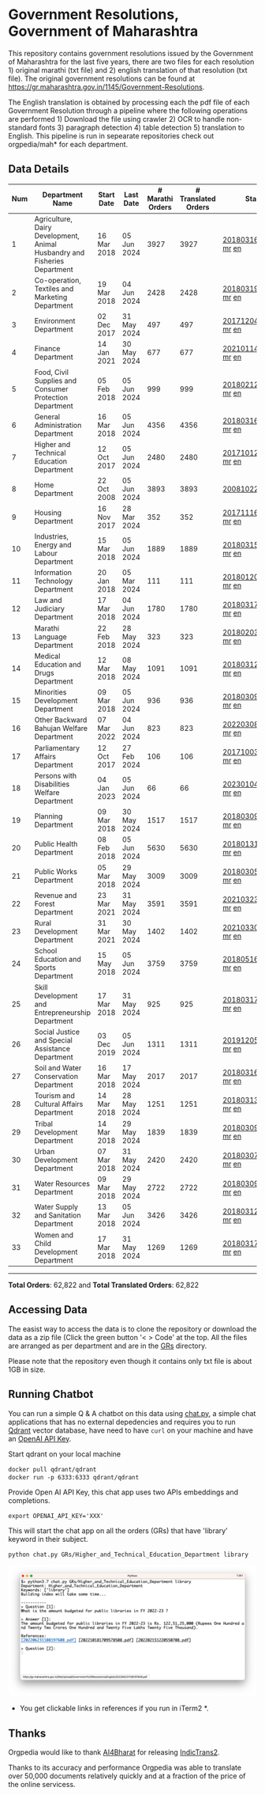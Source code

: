# Government Resolutions, Government of Maharashtra

This repository contains government resolutions issued by the Government of Maharashtra for the last five years, there are two files for each resolution 1) original marathi (txt file) and 2) english translation of that resolution (txt file). The original government resolutions can be found at https://gr.maharashtra.gov.in/1145/Government-Resolutions.

The English translation is obtained by processing each the pdf file of each Government Resolution through a pipeline where the following operations are performed 1) Download the file using crawler 2) OCR to handle non-standard fonts 3) paragraph detection 4) table  detection 5) translation to English. This pipeline is run in sepearate repositories check out orgpedia/mah* for each department.


## Data Details

| Num | Department Name | Start Date | Last Date | # Marathi Orders | # Translated Orders | Starting Order | Last Order |
| --- | --------------- | ---------- | --------- | ---------------- | ------------------- | -------------- | ---------- |
| 1 | Agriculture, Dairy Development, Animal Husbandry and Fisheries Department | 16 Mar 2018 | 05 Jun 2024 | 3927 | 3927 | [201803161624182101.pdf](https://gr.maharashtra.gov.in/Site/Upload/Government%20Resolutions/English/201803161624182101.pdf) [mr](GRs/Agriculture,_Dairy_Development,_Animal_Husbandry_and_Fisheries_Department/201803161624182101.pdf.mr.txt) [en](GRs/Agriculture,_Dairy_Development,_Animal_Husbandry_and_Fisheries_Department/201803161624182101.pdf.en.txt) | [202406051739595601.pdf](https://gr.maharashtra.gov.in/Site/Upload/Government%20Resolutions/English/202406051739595601.pdf) [mr](GRs/Agriculture,_Dairy_Development,_Animal_Husbandry_and_Fisheries_Department/202406051739595601.pdf.mr.txt) [en](GRs/Agriculture,_Dairy_Development,_Animal_Husbandry_and_Fisheries_Department/202406051739595601.pdf.en.txt) |
| 2 | Co-operation, Textiles and Marketing Department | 19 Mar 2018 | 04 Jun 2024 | 2428 | 2428 | [201803191257576702.pdf](https://gr.maharashtra.gov.in/Site/Upload/Government%20Resolutions/English/201803191257576702.pdf) [mr](GRs/Co-operation,_Textiles_and_Marketing_Department/201803191257576702.pdf.mr.txt) [en](GRs/Co-operation,_Textiles_and_Marketing_Department/201803191257576702.pdf.en.txt) | [202406041629264502.pdf](https://gr.maharashtra.gov.in/Site/Upload/Government%20Resolutions/English/202406041629264502.pdf) [mr](GRs/Co-operation,_Textiles_and_Marketing_Department/202406041629264502.pdf.mr.txt) [en](GRs/Co-operation,_Textiles_and_Marketing_Department/202406041629264502.pdf.en.txt) |
| 3 | Environment Department | 02 Dec 2017 | 31 May 2024 | 497 | 497 | [201712041147216904.pdf](https://gr.maharashtra.gov.in/Site/Upload/Government%20Resolutions/English/201712041147216904.pdf) [mr](GRs/Environment_Department/201712041147216904.pdf.mr.txt) [en](GRs/Environment_Department/201712041147216904.pdf.en.txt) | [202405311544430904.pdf](https://gr.maharashtra.gov.in/Site/Upload/Government%20Resolutions/English/202405311544430904.pdf) [mr](GRs/Environment_Department/202405311544430904.pdf.mr.txt) [en](GRs/Environment_Department/202405311544430904.pdf.en.txt) |
| 4 | Finance Department | 14 Jan 2021 | 30 May 2024 | 677 | 677 | [202101141237329905.pdf](https://gr.maharashtra.gov.in/Site/Upload/Government%20Resolutions/English/202101141237329905.pdf) [mr](GRs/Finance_Department/202101141237329905.pdf.mr.txt) [en](GRs/Finance_Department/202101141237329905.pdf.en.txt) | [202405301147298705.pdf](https://gr.maharashtra.gov.in/Site/Upload/Government%20Resolutions/English/202405301147298705.pdf) [mr](GRs/Finance_Department/202405301147298705.pdf.mr.txt) [en](GRs/Finance_Department/202405301147298705.pdf.en.txt) |
| 5 | Food, Civil Supplies and Consumer Protection Department | 05 Feb 2018 | 05 Jun 2024 | 999 | 999 | [201802121244545806.pdf](https://gr.maharashtra.gov.in/Site/Upload/Government%20Resolutions/English/201802121244545806.pdf) [mr](GRs/Food,_Civil_Supplies_and_Consumer_Protection_Department/201802121244545806.pdf.mr.txt) [en](GRs/Food,_Civil_Supplies_and_Consumer_Protection_Department/201802121244545806.pdf.en.txt) | [202406051223252106.pdf](https://gr.maharashtra.gov.in/Site/Upload/Government%20Resolutions/English/202406051223252106.pdf) [mr](GRs/Food,_Civil_Supplies_and_Consumer_Protection_Department/202406051223252106.pdf.mr.txt) [en](GRs/Food,_Civil_Supplies_and_Consumer_Protection_Department/202406051223252106.pdf.en.txt) |
| 6 | General Administration Department | 16 Mar 2018 | 05 Jun 2024 | 4356 | 4356 | [201803161224022707.pdf](https://gr.maharashtra.gov.in/Site/Upload/Government%20Resolutions/English/201803161224022707.pdf) [mr](GRs/General_Administration_Department/201803161224022707.pdf.mr.txt) [en](GRs/General_Administration_Department/201803161224022707.pdf.en.txt) | [202406051232499307.pdf](https://gr.maharashtra.gov.in/Site/Upload/Government%20Resolutions/English/202406051232499307.pdf) [mr](GRs/General_Administration_Department/202406051232499307.pdf.mr.txt) [en](GRs/General_Administration_Department/202406051232499307.pdf.en.txt) |
| 7 | Higher and Technical Education Department | 12 Oct 2017 | 05 Jun 2024 | 2480 | 2480 | [201710121514029708.pdf](https://gr.maharashtra.gov.in/Site/Upload/Government%20Resolutions/English/201710121514029708.pdf) [mr](GRs/Higher_and_Technical_Education_Department/201710121514029708.pdf.mr.txt) [en](GRs/Higher_and_Technical_Education_Department/201710121514029708.pdf.en.txt) | [202406051640442108.pdf](https://gr.maharashtra.gov.in/Site/Upload/Government%20Resolutions/English/202406051640442108....pdf) [mr](GRs/Higher_and_Technical_Education_Department/202406051640442108.pdf.mr.txt) [en](GRs/Higher_and_Technical_Education_Department/202406051640442108.pdf.en.txt) |
| 8 | Home Department | 22 Oct 2008 | 05 Jun 2024 | 3893 | 3893 | [20081022.pdf](https://gr.maharashtra.gov.in/Site/Upload/Government%20Resolutions/English/20081022.pdf) [mr](GRs/Home_Department/20081022.pdf.mr.txt) [en](GRs/Home_Department/20081022.pdf.en.txt) | [202406051806370029.pdf](https://gr.maharashtra.gov.in/Site/Upload/Government%20Resolutions/English/202406051806370029.pdf) [mr](GRs/Home_Department/202406051806370029.pdf.mr.txt) [en](GRs/Home_Department/202406051806370029.pdf.en.txt) |
| 9 | Housing Department | 16 Nov 2017 | 28 Mar 2024 | 352 | 352 | [201711161447076609.pdf](https://gr.maharashtra.gov.in/Site/Upload/Government%20Resolutions/English/201711161447076609.pdf) [mr](GRs/Housing_Department/201711161447076609.pdf.mr.txt) [en](GRs/Housing_Department/201711161447076609.pdf.en.txt) | [202403281255554909.pdf](https://gr.maharashtra.gov.in/Site/Upload/Government%20Resolutions/English/202403281255554909.pdf) [mr](GRs/Housing_Department/202403281255554909.pdf.mr.txt) [en](GRs/Housing_Department/202403281255554909.pdf.en.txt) |
| 10 | Industries, Energy and Labour Department | 15 Mar 2018 | 05 Jun 2024 | 1889 | 1889 | [201803151204055010.pdf](https://gr.maharashtra.gov.in/Site/Upload/Government%20Resolutions/English/201803151204055010.pdf) [mr](GRs/Industries,_Energy_and_Labour_Department/201803151204055010.pdf.mr.txt) [en](GRs/Industries,_Energy_and_Labour_Department/201803151204055010.pdf.en.txt) | [202406051703288210.pdf](https://gr.maharashtra.gov.in/Site/Upload/Government%20Resolutions/English/202406051703288210.pdf) [mr](GRs/Industries,_Energy_and_Labour_Department/202406051703288210.pdf.mr.txt) [en](GRs/Industries,_Energy_and_Labour_Department/202406051703288210.pdf.en.txt) |
| 11 | Information Technology Department | 20 Jan 2018 | 05 Mar 2024 | 111 | 111 | [201801201843024511.pdf](https://gr.maharashtra.gov.in/Site/Upload/Government%20Resolutions/English/201801201843024511.pdf) [mr](GRs/Information_Technology_Department/201801201843024511.pdf.mr.txt) [en](GRs/Information_Technology_Department/201801201843024511.pdf.en.txt) | [202403051249430211.pdf](https://gr.maharashtra.gov.in/Site/Upload/Government%20Resolutions/English/202403051249430211.pdf) [mr](GRs/Information_Technology_Department/202403051249430211.pdf.mr.txt) [en](GRs/Information_Technology_Department/202403051249430211.pdf.en.txt) |
| 12 | Law and Judiciary Department | 17 Mar 2018 | 04 Jun 2024 | 1780 | 1780 | [201803171129290212.pdf](https://gr.maharashtra.gov.in/Site/Upload/Government%20Resolutions/English/201803171129290212.pdf) [mr](GRs/Law_and_Judiciary_Department/201803171129290212.pdf.mr.txt) [en](GRs/Law_and_Judiciary_Department/201803171129290212.pdf.en.txt) | [202406041128067412.pdf](https://gr.maharashtra.gov.in/Site/Upload/Government%20Resolutions/English/202406041128067412.pdf) [mr](GRs/Law_and_Judiciary_Department/202406041128067412.pdf.mr.txt) [en](GRs/Law_and_Judiciary_Department/202406041128067412.pdf.en.txt) |
| 13 | Marathi Language Department | 22 Feb 2018 | 28 May 2024 | 323 | 323 | [201802031549154233.pdf](https://gr.maharashtra.gov.in/Site/Upload/Government%20Resolutions/English/201802031549154233.pdf) [mr](GRs/Marathi_Language_Department/201802031549154233.pdf.mr.txt) [en](GRs/Marathi_Language_Department/201802031549154233.pdf.en.txt) | [202405281600192133.pdf](https://gr.maharashtra.gov.in/Site/Upload/Government%20Resolutions/English/202405281600192133.pdf) [mr](GRs/Marathi_Language_Department/202405281600192133.pdf.mr.txt) [en](GRs/Marathi_Language_Department/202405281600192133.pdf.en.txt) |
| 14 | Medical Education and Drugs Department | 12 Mar 2018 | 08 May 2024 | 1091 | 1091 | [201803121137094813.pdf](https://gr.maharashtra.gov.in/Site/Upload/Government%20Resolutions/English/201803121137094813.pdf) [mr](GRs/Medical_Education_and_Drugs_Department/201803121137094813.pdf.mr.txt) [en](GRs/Medical_Education_and_Drugs_Department/201803121137094813.pdf.en.txt) | [202405081814082713.pdf](https://gr.maharashtra.gov.in/Site/Upload/Government%20Resolutions/English/202405081814082713.pdf) [mr](GRs/Medical_Education_and_Drugs_Department/202405081814082713.pdf.mr.txt) [en](GRs/Medical_Education_and_Drugs_Department/202405081814082713.pdf.en.txt) |
| 15 | Minorities Development Department | 09 Mar 2018 | 05 Jun 2024 | 936 | 936 | [201803091218355314.pdf](https://gr.maharashtra.gov.in/Site/Upload/Government%20Resolutions/English/201803091218355314.pdf) [mr](GRs/Minorities_Development_Department/201803091218355314.pdf.mr.txt) [en](GRs/Minorities_Development_Department/201803091218355314.pdf.en.txt) | [202406051226503914.pdf](https://gr.maharashtra.gov.in/Site/Upload/Government%20Resolutions/English/202406051226503914.pdf) [mr](GRs/Minorities_Development_Department/202406051226503914.pdf.mr.txt) [en](GRs/Minorities_Development_Department/202406051226503914.pdf.en.txt) |
| 16 | Other Backward Bahujan Welfare Department | 07 Mar 2022 | 04 Jun 2024 | 823 | 823 | [202203081752439334.pdf](https://gr.maharashtra.gov.in/Site/Upload/Government%20Resolutions/English/202203081752439334.pdf) [mr](GRs/Other_Backward_Bahujan_Welfare_Department/202203081752439334.pdf.mr.txt) [en](GRs/Other_Backward_Bahujan_Welfare_Department/202203081752439334.pdf.en.txt) | [202406051242565434.pdf](https://gr.maharashtra.gov.in/Site/Upload/Government%20Resolutions/English/202406051242565434.pdf) [mr](GRs/Other_Backward_Bahujan_Welfare_Department/202406051242565434.pdf.mr.txt) [en](GRs/Other_Backward_Bahujan_Welfare_Department/202406051242565434.pdf.en.txt) |
| 17 | Parliamentary Affairs Department | 12 Oct 2017 | 27 Feb 2024 | 106 | 106 | [201710031642378615.pdf](https://gr.maharashtra.gov.in/Site/Upload/Government%20Resolutions/English/201710031642378615.pdf) [mr](GRs/Parliamentary_Affairs_Department/201710031642378615.pdf.mr.txt) [en](GRs/Parliamentary_Affairs_Department/201710031642378615.pdf.en.txt) | [202402271500283915.pdf](https://gr.maharashtra.gov.in/Site/Upload/Government%20Resolutions/English/202402271500283915.pdf) [mr](GRs/Parliamentary_Affairs_Department/202402271500283915.pdf.mr.txt) [en](GRs/Parliamentary_Affairs_Department/202402271500283915.pdf.en.txt) |
| 18 | Persons with Disabilities Welfare Department | 04 Jan 2023 | 05 Jun 2024 | 66 | 66 | [202301041906309635.pdf](https://gr.maharashtra.gov.in/Site/Upload/Government%20Resolutions/English/202301041906309635.pdf) [mr](GRs/Persons_with_Disabilities_Welfare_Department/202301041906309635.pdf.mr.txt) [en](GRs/Persons_with_Disabilities_Welfare_Department/202301041906309635.pdf.en.txt) | [202406051257055535.pdf](https://gr.maharashtra.gov.in/Site/Upload/Government%20Resolutions/English/202406051257055535.pdf) [mr](GRs/Persons_with_Disabilities_Welfare_Department/202406051257055535.pdf.mr.txt) [en](GRs/Persons_with_Disabilities_Welfare_Department/202406051257055535.pdf.en.txt) |
| 19 | Planning Department | 09 Mar 2018 | 30 May 2024 | 1517 | 1517 | [201803091441032716.pdf](https://gr.maharashtra.gov.in/Site/Upload/Government%20Resolutions/English/201803091441032716.pdf) [mr](GRs/Planning_Department/201803091441032716.pdf.mr.txt) [en](GRs/Planning_Department/201803091441032716.pdf.en.txt) | [202405301220489016.pdf](https://gr.maharashtra.gov.in/Site/Upload/Government%20Resolutions/English/202405301220489016.pdf) [mr](GRs/Planning_Department/202405301220489016.pdf.mr.txt) [en](GRs/Planning_Department/202405301220489016.pdf.en.txt) |
| 20 | Public Health Department | 08 Feb 2018 | 05 Jun 2024 | 5630 | 5630 | [201801311722275417.pdf](https://gr.maharashtra.gov.in/Site/Upload/Government%20Resolutions/English/201801311722275417.pdf) [mr](GRs/Public_Health_Department/201801311722275417.pdf.mr.txt) [en](GRs/Public_Health_Department/201801311722275417.pdf.en.txt) | [202406051122175317.pdf](https://gr.maharashtra.gov.in/Site/Upload/Government%20Resolutions/English/202406051122175317.pdf) [mr](GRs/Public_Health_Department/202406051122175317.pdf.mr.txt) [en](GRs/Public_Health_Department/202406051122175317.pdf.en.txt) |
| 21 | Public Works Department | 05 Mar 2018 | 29 May 2024 | 3009 | 3009 | [201803051515468118.pdf](https://gr.maharashtra.gov.in/Site/Upload/Government%20Resolutions/English/201803051515468118.pdf) [mr](GRs/Public_Works_Department/201803051515468118.pdf.mr.txt) [en](GRs/Public_Works_Department/201803051515468118.pdf.en.txt) | [202405291119329018.pdf](https://gr.maharashtra.gov.in/Site/Upload/Government%20Resolutions/English/202405291119329018.pdf) [mr](GRs/Public_Works_Department/202405291119329018.pdf.mr.txt) [en](GRs/Public_Works_Department/202405291119329018.pdf.en.txt) |
| 22 | Revenue and Forest Department | 23 Mar 2021 | 31 May 2024 | 3591 | 3591 | [202103231328393119.pdf](https://gr.maharashtra.gov.in/Site/Upload/Government%20Resolutions/English/202103231328393119.pdf) [mr](GRs/Revenue_and_Forest_Department/202103231328393119.pdf.mr.txt) [en](GRs/Revenue_and_Forest_Department/202103231328393119.pdf.en.txt) | [202405311253446119.pdf](https://gr.maharashtra.gov.in/Site/Upload/Government%20Resolutions/English/202405311253446119.pdf) [mr](GRs/Revenue_and_Forest_Department/202405311253446119.pdf.mr.txt) [en](GRs/Revenue_and_Forest_Department/202405311253446119.pdf.en.txt) |
| 23 | Rural Development Department | 31 Mar 2021 | 30 May 2024 | 1402 | 1402 | [202103301021181120.pdf](https://gr.maharashtra.gov.in/Site/Upload/Government%20Resolutions/English/202103301021181120.pdf) [mr](GRs/Rural_Development_Department/202103301021181120.pdf.mr.txt) [en](GRs/Rural_Development_Department/202103301021181120.pdf.en.txt) | [202405301348484420.pdf](https://gr.maharashtra.gov.in/Site/Upload/Government%20Resolutions/English/202405301348484420.pdf) [mr](GRs/Rural_Development_Department/202405301348484420.pdf.mr.txt) [en](GRs/Rural_Development_Department/202405301348484420.pdf.en.txt) |
| 24 | School Education and Sports Department | 15 May 2018 | 05 Jun 2024 | 3759 | 3759 | [201805161114241221.pdf](https://gr.maharashtra.gov.in/Site/Upload/Government%20Resolutions/English/201805161114241221.pdf) [mr](GRs/School_Education_and_Sports_Department/201805161114241221.pdf.mr.txt) [en](GRs/School_Education_and_Sports_Department/201805161114241221.pdf.en.txt) | [202406051832569421.pdf](https://gr.maharashtra.gov.in/Site/Upload/Government%20Resolutions/English/202406051832569421....pdf) [mr](GRs/School_Education_and_Sports_Department/202406051832569421.pdf.mr.txt) [en](GRs/School_Education_and_Sports_Department/202406051832569421.pdf.en.txt) |
| 25 | Skill Development and Entrepreneurship Department | 17 Mar 2018 | 31 May 2024 | 925 | 925 | [201803171322099003.pdf](https://gr.maharashtra.gov.in/Site/Upload/Government%20Resolutions/English/201803171322099003.pdf) [mr](GRs/Skill_Development_and_Entrepreneurship_Department/201803171322099003.pdf.mr.txt) [en](GRs/Skill_Development_and_Entrepreneurship_Department/201803171322099003.pdf.en.txt) | [202405311536517603.pdf](https://gr.maharashtra.gov.in/Site/Upload/Government%20Resolutions/English/202405311536517603.pdf) [mr](GRs/Skill_Development_and_Entrepreneurship_Department/202405311536517603.pdf.mr.txt) [en](GRs/Skill_Development_and_Entrepreneurship_Department/202405311536517603.pdf.en.txt) |
| 26 | Social Justice and Special Assistance Department | 03 Dec 2019 | 05 Jun 2024 | 1311 | 1311 | [201912051107011622.pdf](https://gr.maharashtra.gov.in/Site/Upload/Government%20Resolutions/English/201912051107011622.pdf) [mr](GRs/Social_Justice_and_Special_Assistance_Department/201912051107011622.pdf.mr.txt) [en](GRs/Social_Justice_and_Special_Assistance_Department/201912051107011622.pdf.en.txt) | [202406051446350822.pdf](https://gr.maharashtra.gov.in/Site/Upload/Government%20Resolutions/English/202406051446350822.pdf) [mr](GRs/Social_Justice_and_Special_Assistance_Department/202406051446350822.pdf.mr.txt) [en](GRs/Social_Justice_and_Special_Assistance_Department/202406051446350822.pdf.en.txt) |
| 27 | Soil and Water Conservation Department | 16 Mar 2018 | 17 May 2024 | 2017 | 2017 | [201803161247582426.pdf](https://gr.maharashtra.gov.in/Site/Upload/Government%20Resolutions/English/201803161247582426.pdf) [mr](GRs/Soil_and_Water_Conservation_Department/201803161247582426.pdf.mr.txt) [en](GRs/Soil_and_Water_Conservation_Department/201803161247582426.pdf.en.txt) | [202405171558552326.pdf](https://gr.maharashtra.gov.in/Site/Upload/Government%20Resolutions/English/202405171558552326.pdf) [mr](GRs/Soil_and_Water_Conservation_Department/202405171558552326.pdf.mr.txt) [en](GRs/Soil_and_Water_Conservation_Department/202405171558552326.pdf.en.txt) |
| 28 | Tourism and Cultural Affairs Department | 14 Mar 2018 | 28 May 2024 | 1251 | 1251 | [201803131542054523.pdf](https://gr.maharashtra.gov.in/Site/Upload/Government%20Resolutions/English/201803131542054523.pdf) [mr](GRs/Tourism_and_Cultural_Affairs_Department/201803131542054523.pdf.mr.txt) [en](GRs/Tourism_and_Cultural_Affairs_Department/201803131542054523.pdf.en.txt) | [202405281632359923.pdf](https://gr.maharashtra.gov.in/Site/Upload/Government%20Resolutions/English/202405281632359923...pdf) [mr](GRs/Tourism_and_Cultural_Affairs_Department/202405281632359923.pdf.mr.txt) [en](GRs/Tourism_and_Cultural_Affairs_Department/202405281632359923.pdf.en.txt) |
| 29 | Tribal Development Department | 14 Mar 2018 | 29 May 2024 | 1839 | 1839 | [201803091105184924.pdf](https://gr.maharashtra.gov.in/Site/Upload/Government%20Resolutions/English/201803091105184924.pdf) [mr](GRs/Tribal_Development_Department/201803091105184924.pdf.mr.txt) [en](GRs/Tribal_Development_Department/201803091105184924.pdf.en.txt) | [202405291610159324.pdf](https://gr.maharashtra.gov.in/Site/Upload/Government%20Resolutions/English/202405291610159324.pdf) [mr](GRs/Tribal_Development_Department/202405291610159324.pdf.mr.txt) [en](GRs/Tribal_Development_Department/202405291610159324.pdf.en.txt) |
| 30 | Urban Development Department | 07 Mar 2018 | 31 May 2024 | 2420 | 2420 | [201803071203178325.pdf](https://gr.maharashtra.gov.in/Site/Upload/Government%20Resolutions/English/201803071203178325.pdf) [mr](GRs/Urban_Development_Department/201803071203178325.pdf.mr.txt) [en](GRs/Urban_Development_Department/201803071203178325.pdf.en.txt) | [202405311759012625.pdf](https://gr.maharashtra.gov.in/Site/Upload/Government%20Resolutions/English/202405311759012625.pdf) [mr](GRs/Urban_Development_Department/202405311759012625.pdf.mr.txt) [en](GRs/Urban_Development_Department/202405311759012625.pdf.en.txt) |
| 31 | Water Resources Department | 09 Mar 2018 | 29 May 2024 | 2722 | 2722 | [201803091034435527.pdf](https://gr.maharashtra.gov.in/Site/Upload/Government%20Resolutions/English/201803091034435527.pdf) [mr](GRs/Water_Resources_Department/201803091034435527.pdf.mr.txt) [en](GRs/Water_Resources_Department/201803091034435527.pdf.en.txt) | [202405301415561127.pdf](https://gr.maharashtra.gov.in/Site/Upload/Government%20Resolutions/English/202405301415561127.pdf) [mr](GRs/Water_Resources_Department/202405301415561127.pdf.mr.txt) [en](GRs/Water_Resources_Department/202405301415561127.pdf.en.txt) |
| 32 | Water Supply and Sanitation Department | 13 Mar 2018 | 05 Jun 2024 | 3426 | 3426 | [201803121414108428.pdf](https://gr.maharashtra.gov.in/Site/Upload/Government%20Resolutions/English/201803121414108428.pdf) [mr](GRs/Water_Supply_and_Sanitation_Department/201803121414108428.pdf.mr.txt) [en](GRs/Water_Supply_and_Sanitation_Department/201803121414108428.pdf.en.txt) | [202406051551579628.pdf](https://gr.maharashtra.gov.in/Site/Upload/Government%20Resolutions/English/202406051551579628.pdf) [mr](GRs/Water_Supply_and_Sanitation_Department/202406051551579628.pdf.mr.txt) [en](GRs/Water_Supply_and_Sanitation_Department/202406051551579628.pdf.en.txt) |
| 33 | Women and Child Development Department | 17 Mar 2018 | 31 May 2024 | 1269 | 1269 | [201803171539444330.pdf](https://gr.maharashtra.gov.in/Site/Upload/Government%20Resolutions/English/201803171539444330.pdf) [mr](GRs/Women_and_Child_Development_Department/201803171539444330.pdf.mr.txt) [en](GRs/Women_and_Child_Development_Department/201803171539444330.pdf.en.txt) | [202405311342446530.pdf](https://gr.maharashtra.gov.in/Site/Upload/Government%20Resolutions/English/202405311342446530.pdf) [mr](GRs/Women_and_Child_Development_Department/202405311342446530.pdf.mr.txt) [en](GRs/Women_and_Child_Development_Department/202405311342446530.pdf.en.txt) |
----------------------------------------------------------------------------------------------------

**Total Orders**: 62,822 and **Total Translated Orders**: 62,822
## Accessing Data

The easist way to access the data is to clone the repository or download the data as a zip file (Click the green button '< > Code' at the top. All the files are arranged as per department and are in the [GRs](GRs) directory.

Please note that the repository even though it contains only txt file is about 1GB in size.

## Running Chatbot

You can run a simple Q & A chatbot on this data using [chat.py](chat.py), a simple chat applications that has no external depedencies and requires you to run [Qdrant](https://qdrant.tech/) vector database, have need to have `curl` on your machine and have an [OpenAI API Key](https://help.openai.com/en/articles/4936850-where-do-i-find-my-secret-api-key).

Start qdrant on your local machine
```shell
docker pull qdrant/qdrant
docker run -p 6333:6333 qdrant/qdrant
```

Provide Open AI API Key, this chat app uses two APIs embeddings and completions.
```shell
export OPENAI_API_KEY='XXX'
```

This will start the chat app on all the orders (GRs) that have 'library' keyword in their subject.

```shell
python chat.py GRs/Higher_and_Technical_Education_Department library
```

![screenshot of running chat.py](screenshot.png)

* You get clickable links in references if you run in iTerm2 *.

## Thanks

Orgpedia would like to thank [AI4Bharat](https://ai4bharat.iitm.ac.in/) for releasing [IndicTrans2](https://github.com/AI4Bharat/IndicTrans2).

Thanks to its accuracy and performance Orgpedia was able to translate over 50,000 documents relatively quickly and at a fraction of the price of the online servicess.











